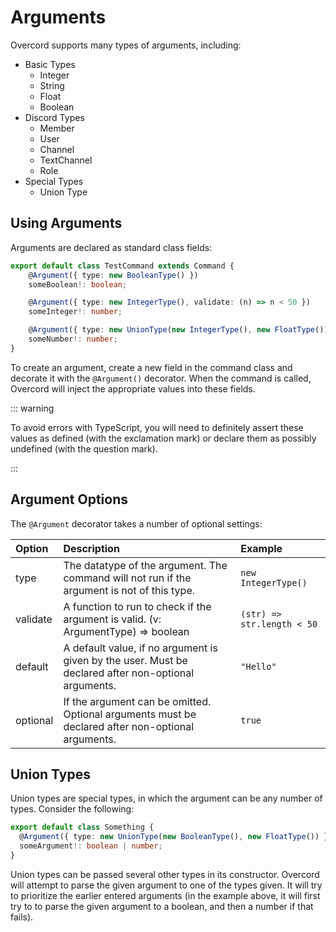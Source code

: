 # Arguments

Overcord supports many types of arguments, including:

- Basic Types
  - Integer
  - String
  - Float
  - Boolean
- Discord Types
  - Member
  - User
  - Channel
  - TextChannel
  - Role
- Special Types
  - Union Type

## Using Arguments

Arguments are declared as standard class fields:

```ts
export default class TestCommand extends Command {
    @Argument({ type: new BooleanType() })
    someBoolean!: boolean;

    @Argument({ type: new IntegerType(), validate: (n) => n < 50 })
    someInteger!: number;

    @Argument({ type: new UnionType(new IntegerType(), new FloatType()) })
    someNumber!: number;
}
```

To create an argument, create a new field in the command class and decorate it
with the `@Argument()` decorator. When the command is called, Overcord will
inject the appropriate values into these fields.

::: warning

To avoid errors with TypeScript, you will need to definitely assert these values
as defined (with the exclamation mark) or declare them as possibly undefined
(with the question mark).

:::

## Argument Options
The `@Argument` decorator takes a number of optional settings:

 | Option   | Description                                                                                          | Example                    |
 | :------- | :--------------------------------------------------------------------------------------------------- | :------------------------- |
 | type     | The datatype of the argument. The command will not run if the argument is not of this type.          | `new IntegerType()`        |
 | validate | A function to run to check if the argument is valid. (v: ArgumentType) => boolean                    | `(str) => str.length < 50` |
 | default  | A default value, if no argument is given by the user. Must be declared after non-optional arguments. | `"Hello"`                  |
 | optional | If the argument can be omitted. Optional arguments must be declared after non-optional arguments.    | `true`                     |

## Union Types
Union types are special types, in which the argument can be any number of
types. Consider the following:

```ts
export default class Something {
  @Argument({ type: new UnionType(new BooleanType(), new FloatType()) })
  someArgument!: boolean | number;
}
```

Union types can be passed several other types in its constructor. Overcord will attempt to parse the given argument to one of the types given. It will try to prioritize the earlier entered arguments (in the example above, it will first try to to parse the given argument to a boolean, and then a number if that fails).